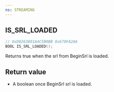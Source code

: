 ```yaml
---
ns: STREAMING
---
```

## IS_SRL_LOADED

```c
// 0xD0263801A4C5B0BB 0x670FA2A6
BOOL IS_SRL_LOADED();
```

Returns true when the srl from BeginSrl is loaded.

## Return value
* A boolean once BeginSrl srl is loaded. 